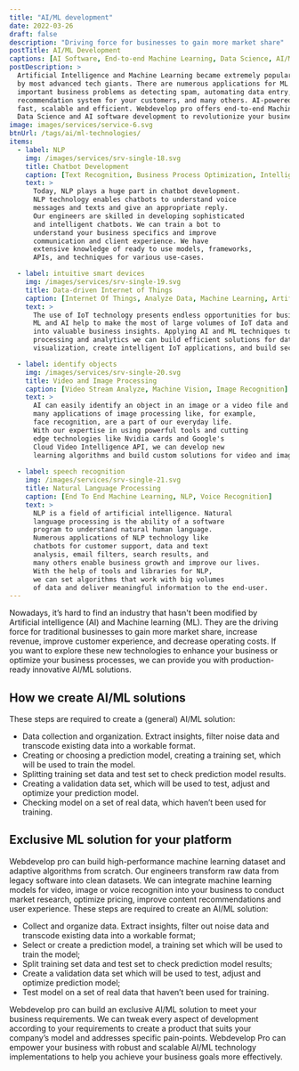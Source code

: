 ```yaml
---
title: "AI/ML development"
date: 2022-03-26
draft: false
description: "Driving force for businesses to gain more market share"
postTitle: AI/ML Development
captions: [AI Software, End-to-end Machine Learning, Data Science, AI/ML Technologies]
postDescription: >
  Artificial Intelligence and Machine Learning became extremely popular technologies used 
  by most advanced tech giants. There are numerous applications for ML to solve such 
  important business problems as detecting spam, automating data entry, improving product 
  recommendation system for your customers, and many others. AI-powered software is 
  fast, scalable and efficient. Webdevelop pro offers end-to-end Machine Learning, 
  Data Science and AI software development to revolutionize your business.
image: images/services/service-6.svg
btnUrl: /tags/ai/ml-technologies/
items:
  - label: NLP
    img: /images/services/srv-single-18.svg
    title: Chatbot Development
    caption: [Text Recognition, Business Process Optimization, Intelligent Chatbot, Increase User Experience]
    text: >
      Today, NLP plays a huge part in chatbot development. 
      NLP technology enables chatbots to understand voice 
      messages and texts and give an appropriate reply. 
      Our engineers are skilled in developing sophisticated 
      and intelligent chatbots. We can train a bot to 
      understand your business specifics and improve 
      communication and client experience. We have 
      extensive knowledge of ready to use models, frameworks, 
      APIs, and techniques for various use-cases.

  - label: intuitive smart devices
    img: /images/services/srv-single-19.svg
    title: Data-driven Internet of Things
    caption: [Internet Of Things, Analyze Data, Machine Learning, Artificial Intelligence]
    text: >
      The use of IoT technology presents endless opportunities for business growth and improvement. 
      ML and AI help to make the most of large volumes of IoT data and transform it 
      into valuable business insights. Applying AI and ML techniques to data 
      processing and analytics we can build efficient solutions for data 
      visualization, create intelligent IoT applications, and build secure IoT solutions.

  - label: identify objects
    img: /images/services/srv-single-20.svg
    title: Video and Image Processing
    caption: [Video Stream Analyze, Machine Vision, Image Recognition]
    text: >
      AI can easily identify an object in an image or a video file and 
      many applications of image processing like, for example, 
      face recognition, are a part of our everyday life. 
      With our expertise in using powerful tools and cutting 
      edge technologies like Nvidia cards and Google's 
      Cloud Video Intelligence API, we can develop new 
      learning algorithms and build custom solutions for video and image processing.
  
  - label: speech recognition
    img: /images/services/srv-single-21.svg
    title: Natural Language Processing
    caption: [End To End Machine Learning, NLP, Voice Recognition]
    text: >
      NLP is a field of artificial intelligence. Natural 
      language processing is the ability of a software 
      program to understand natural human language. 
      Numerous applications of NLP technology like 
      chatbots for customer support, data and text 
      analysis, email filters, search results, and 
      many others enable business growth and improve our lives. 
      With the help of tools and libraries for NLP, 
      we can set algorithms that work with big volumes 
      of data and deliver meaningful information to the end-user.
---
```


Nowadays, it’s hard to find an industry that hasn't been modified by 
Artificial intelligence (AI) and Machine learning (ML). They are 
the driving force for traditional businesses to gain more market share, 
increase revenue, improve customer experience, and decrease operating costs. 
If you want to explore these new technologies to enhance your business or 
optimize your business processes, we can provide you with production-ready innovative AI/ML solutions.

## How we create AI/ML solutions

These steps are required to create a (general) AI/ML solution:

- Data collection and organization. Extract insights, filter noise data and transcode existing data into a workable format.
- Creating or choosing a prediction model, creating a training set, which will be used to train the model.
- Splitting training set data and test set to check prediction model results.
- Creating a validation data set, which will be used to test, adjust and optimize your prediction model.
- Checking model on a set of real data, which haven’t been used for training.

<!-- section break -->

## Exclusive ML solution for your platform

Webdevelop pro can build high-performance machine learning dataset and 
adaptive algorithms from scratch. Our engineers transform raw data 
from legacy software into clean datasets. We can integrate machine 
learning models for video, image or voice recognition into your 
business to conduct market research, optimize pricing, 
improve content recommendations and user experience.
These steps are required to create an AI/ML solution:

- Collect and organize data. Extract insights, filter out noise data and transcode existing data into a workable format;
- Select or create a prediction model, a training set which will be used to train the model;
- Split training set data and test set to check prediction model results;
- Create a validation data set which will be used to test, adjust and optimize prediction model;
- Test model on a set of real data that haven’t been used for training.

Webdevelop pro can build an exclusive AI/ML solution to meet your business requirements. 
We can tweak every aspect of development according to your requirements to create a 
product that suits your company’s model and addresses specific pain-points. 
Webdevelop Pro can empower your business with robust and scalable AI/ML 
technology implementations to help you achieve your business goals more effectively.
